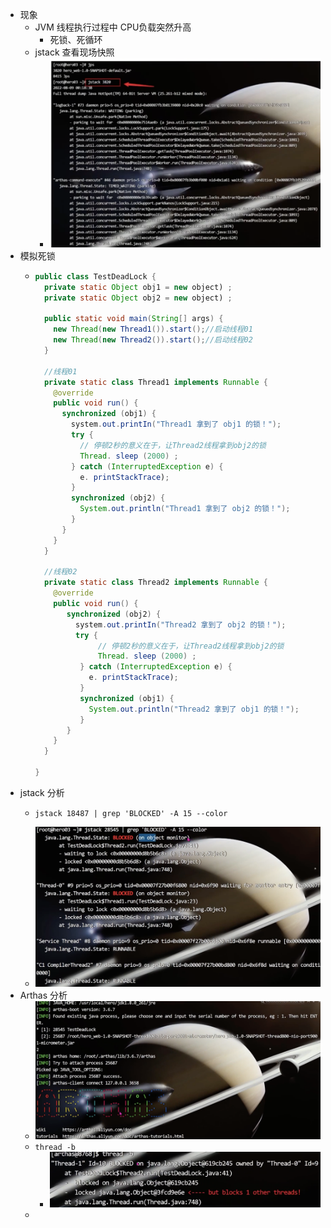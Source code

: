 - 现象
	- JVM 线程执行过程中 CPU负载突然升高
		- 死锁、死循环
	- jstack 查看现场快照
		- ![image.png](../assets/image_1709263851630_0.png)
- 模拟死锁
	- ```java
	  public class TestDeadLock {
	    private static Object obj1 = new object) ;
	    private static Object obj2 = new object) ;
	  	
	    public static void main(String[] args) {
	      new Thread(new Thread1()).start();//启动线程01
	      new Thread(new Thread2()).start();//启动线程02
	    }
	    
	    //线程01
	    private static class Thread1 implements Runnable {
	      @override
	      public void run() {
	        synchronized (obj1) {
	          system.out.printIn("Thread1 拿到了 obj1 的锁！");
	          try {
	            // 停顿2秒的意义在于，让Thread2线程拿到obj2的锁
	            Thread. sleep (2000) ;
	          } catch (InterruptedException e) {
	            e. printStackTrace);
	          }
	          synchronized (obj2) {
	            System.out.println("Thread1 拿到了 obj2 的锁！");
	          }
	        }
	      }
	    }
	    
	    //线程02
	    private static class Thread2 implements Runnable {
	      @override
	      public void run() {
	         synchronized (obj2) {
	           system.out.printIn("Thread2 拿到了 obj2 的锁！");
	           try {
	            	// 停顿2秒的意义在于，让Thread2线程拿到obj2的锁
	            	Thread. sleep (2000) ;
	            } catch (InterruptedException e) {
	              e. printStackTrace);
	            }
	            synchronized (obj1) {
	              System.out.println("Thread2 拿到了 obj1 的锁！");
	            }
	         }
	      }
	    }
	    
	  }
	  ```
- jstack 分析
	- ```shell
	  jstack 18487 | grep 'BLOCKED' -A 15 --color   
	  ```
	- ![image.png](../assets/image_1709264446401_0.png)
- Arthas 分析
	- ![image.png](../assets/image_1709264859314_0.png)
	- `thread -b`
		- ![image.png](../assets/image_1709264995781_0.png)
	-